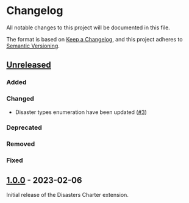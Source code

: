 # Changelog
All notable changes to this project will be documented in this file.

The format is based on [Keep a Changelog](https://keepachangelog.com/en/1.0.0/),
and this project adheres to [Semantic Versioning](https://semver.org/spec/v2.0.0.html).

## [Unreleased]

### Added

### Changed

- Disaster types enumeration have been updated ([#3](https://github.com/terradue/disasterscharter/pull/3))

### Deprecated

### Removed

### Fixed

## [1.0.0] - 2023-02-06

Initial release of the Disasters Charter extension.

[Unreleased]: <https://github.com/terradue/disasterscharter/compare/v1.0.0...HEAD>
[1.0.0]: <https://github.com/terradue/disasterscharter/tree/v1.0.0>

